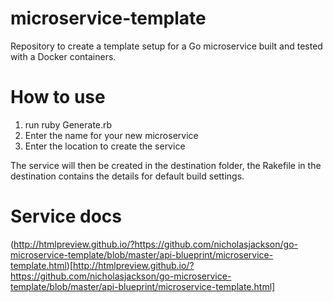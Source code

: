 # microservice-template
Repository to create a template setup for a Go microservice built and tested with a Docker containers.

# How to use
1. run ruby Generate.rb
2. Enter the name for your new microservice
3. Enter the location to create the service

The service will then be created in the destination folder, the Rakefile in the destination contains the details for default build settings.

# Service docs
(http://htmlpreview.github.io/?https://github.com/nicholasjackson/go-microservice-template/blob/master/api-blueprint/microservice-template.html)[http://htmlpreview.github.io/?https://github.com/nicholasjackson/go-microservice-template/blob/master/api-blueprint/microservice-template.html]
